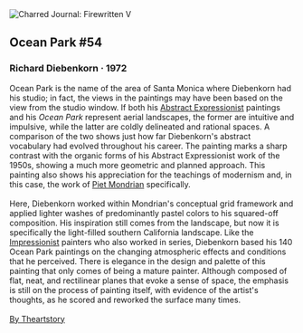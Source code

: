 <div class="artwork-of-the-day">
  <div class="container">
    <div class="img-wrapper">
      <img
        src="https://uploads2.wikiart.org/00273/images/richard-diebenkorn/rd1469pub.jpg!Large.jpg"
        alt="Charred Journal: Firewritten V" />
    </div>
    <div class="artwork-detail">
      <div class="artwork-origin"> 
        <h2 class="artwork-name">Ocean Park #54</h2>
        <h3 class="artist">
          Richard Diebenkorn
                    ·  1972
        </h3>
      </div>
      <p class="description">
        <span class="artwork-description-text ng-binding" ng-bind-html="viewModel.ArtworkOfTheDay.Description | unsafe">Ocean Park is the name of the area of Santa Monica where Diebenkorn had his studio; in fact, the views in the paintings may have been based on the view from the studio window. If both his <a target="_blank" href="https://www.wikiart.org/en/paintings-by-style/abstract-expressionism">Abstract Expressionist</a> paintings and his <i>Ocean Park</i> represent aerial landscapes, the former are intuitive and impulsive, while the latter are coldly delineated and rational spaces. A comparison of the two shows just how far Diebenkorn's abstract vocabulary had evolved throughout his career. The painting marks a sharp contrast with the organic forms of his Abstract Expressionist work of the 1950s, showing a much more geometric and planned approach. This painting also shows his appreciation for the teachings of modernism and, in this case, the work of <a target="_blank" href="https://www.wikiart.org/en/piet-mondrian">Piet Mondrian</a> specifically.<br><br>Here, Diebenkorn worked within Mondrian's conceptual grid framework and applied lighter washes of predominantly pastel colors to his squared-off composition. His inspiration still comes from the landscape, but now it is specifically the light-filled southern California landscape. Like the <a target="_blank" href="https://www.wikiart.org/en/artists-by-art-movement/impressionism#!#resultType:masonry">Impressionist</a> painters who also worked in series, Diebenkorn based his 140 Ocean Park paintings on the changing atmospheric effects and conditions that he perceived. There is elegance in the design and palette of this painting that only comes of being a mature painter. Although composed of flat, neat, and rectilinear planes that evoke a sense of space, the emphasis is still on the process of painting itself, with evidence of the artist's thoughts, as he scored and reworked the surface many times.<br><br><a target="_blank" href="https://www.theartstory.org/artist/diebenkorn-richard/artworks/#pnt_4">By Theartstory</a></span>
                        <div class="text-shadow-container" ng-show="showShadow" style=""></div>
      </p>
    </div>
  </div>

</div>
